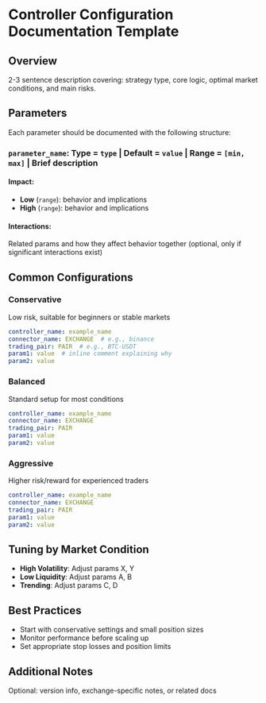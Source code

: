 # Controller Configuration Documentation Template

## Overview

2-3 sentence description covering: strategy type, core logic, optimal market conditions, and main risks.

## Parameters

Each parameter should be documented with the following structure:

### `parameter_name`: **Type** = `type` | **Default** = `value` | **Range** = `[min, max]` | Brief description

#### Impact:
- **Low** (`range`): behavior and implications
- **High** (`range`): behavior and implications

#### Interactions:
Related params and how they affect behavior together (optional, only if significant interactions exist)

## Common Configurations

### Conservative
Low risk, suitable for beginners or stable markets
```yaml
controller_name: example_name
connector_name: EXCHANGE  # e.g., binance
trading_pair: PAIR  # e.g., BTC-USDT
param1: value  # inline comment explaining why
param2: value
```

### Balanced
Standard setup for most conditions
```yaml
controller_name: example_name
connector_name: EXCHANGE
trading_pair: PAIR
param1: value
param2: value
```

### Aggressive
Higher risk/reward for experienced traders
```yaml
controller_name: example_name
connector_name: EXCHANGE
trading_pair: PAIR
param1: value
param2: value
```

## Tuning by Market Condition

- **High Volatility**: Adjust params X, Y
- **Low Liquidity**: Adjust params A, B
- **Trending**: Adjust params C, D

## Best Practices

- Start with conservative settings and small position sizes
- Monitor performance before scaling up
- Set appropriate stop losses and position limits

## Additional Notes

Optional: version info, exchange-specific notes, or related docs